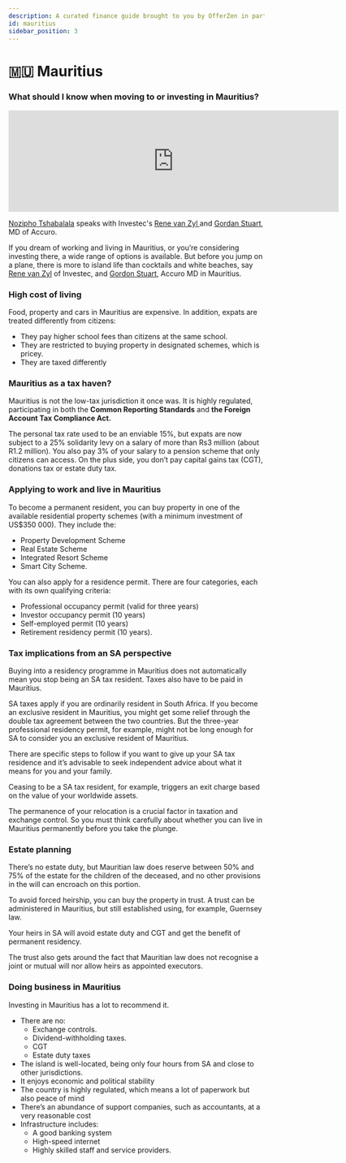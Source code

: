 ```yaml
---
description: A curated finance guide brought to you by OfferZen in partnership with Investec.
id: mauritius
sidebar_position: 3
---
```


# 🇲🇺 Mauritius
### What should I know when moving to or investing in Mauritius?&#x20;
<iframe
      width="650"
      height="200"
      src="https://open.spotify.com/embed/episode/0enGzggjCngKAKfE7WBton"
      frameborder="0"
      allow="accelerometer; autoplay; encrypted-media; gyroscope; picture-in-picture"
      allowfullscreen
></iframe>

[Nozipho Tshabalala](https://www.linkedin.com/in/noziphotshabalala/?originalSubdomain=za) speaks with Investec's [Rene van Zyl ](https://www.linkedin.com/in/renelabuschagne/?originalSubdomain=za)and [Gordan Stuart](https://www.linkedin.com/in/gordon-stuart-81645a173/?originalSubdomain=mu), MD of Accuro.


If you dream of working and living in Mauritius, or you’re considering investing there, a wide range of options is available. But before you jump on a plane, there is more to island life than cocktails and white beaches, say [Rene van Zyl](https://www.linkedin.com/in/renelabuschagne/?originalSubdomain=za) of Investec, and [Gordon Stuart](https://www.linkedin.com/in/gordon-stuart-81645a173/?originalSubdomain=mu), Accuro MD in Mauritius.

### High cost of living

Food, property and cars in Mauritius are expensive. In addition, expats are treated differently from citizens:

* They pay higher school fees than citizens at the same school.
* They are restricted to buying property in designated schemes, which is pricey.
* They are taxed differently

### Mauritius as a tax haven?

Mauritius is not the low-tax jurisdiction it once was. It is highly regulated, participating in both the **Common Reporting Standards** and **the Foreign Account Tax Compliance Act.**

The personal tax rate used to be an enviable 15%, but expats are now subject to a 25% solidarity levy on a salary of more than Rs3 million (about R1.2 million). You also pay 3% of your salary to a pension scheme that only citizens can access. On the plus side, you don’t pay capital gains tax (CGT), donations tax or estate duty tax.

### Applying to work and live in Mauritius

To become a permanent resident, you can buy property in one of the available residential property schemes (with a minimum investment of US$350 000). They include the:

* Property Development Scheme
* Real Estate Scheme
* Integrated Resort Scheme
* Smart City Scheme.

You can also apply for a residence permit. There are four categories, each with its own qualifying criteria:

* Professional occupancy permit (valid for three years)
* &#x20;Investor occupancy permit (10 years)
* Self-employed permit (10 years)
* Retirement residency permit (10 years).

### Tax implications from an SA perspective

Buying into a residency programme in Mauritius does not automatically mean you stop being an SA tax resident. Taxes also have to be paid in Mauritius.

SA taxes apply if you are ordinarily resident in South Africa. If you become an exclusive resident in Mauritius, you might get some relief through the double tax agreement between the two countries. But the three-year professional residency permit, for example, might not be long enough for SA to consider you an exclusive resident of Mauritius.

There are specific steps to follow if you want to give up your SA tax residence and it’s advisable to seek independent advice about what it means for you and your family.

Ceasing to be a SA tax resident, for example, triggers an exit charge based on the value of your worldwide assets.

The permanence of your relocation is a crucial factor in taxation and exchange control. So you must think carefully about whether you can live in Mauritius permanently before you take the plunge.

### Estate planning

There’s no estate duty, but Mauritian law does reserve between 50% and 75% of the estate for the children of the deceased, and no other provisions in the will can encroach on this portion.

To avoid forced heirship, you can buy the property in trust. A trust can be administered in Mauritius, but still established using, for example, Guernsey law.

Your heirs in SA will avoid estate duty and CGT and get the benefit of permanent residency.

The trust also gets around the fact that Mauritian law does not recognise a joint or mutual will nor allow heirs as appointed executors.

### Doing business in Mauritius

Investing in Mauritius has a lot to recommend it.&#x20;

* There are no:
  * Exchange controls.
  * Dividend-withholding taxes.
  * CGT
  * Estate duty taxes
* The island is well-located, being only four hours from SA and close to other jurisdictions.
* It enjoys economic and political stability
* The country is highly regulated, which means a lot of paperwork but also peace of mind
* &#x20;There’s an abundance of support companies, such as accountants, at a very reasonable cost
* Infrastructure includes:
  * A good banking system
  * High-speed internet&#x20;
  * Highly skilled staff and service providers.
